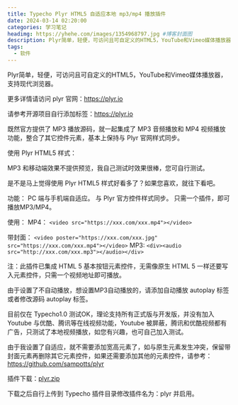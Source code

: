 ```yaml
---
title: Typecho Plyr HTML5 自适应本地 mp3/mp4 播放插件
date: 2024-03-14 02:20:00
categories: 学习笔记
headimg: https://yhehe.com/images/1354968797.jpg #博客封面图
description: Plyr简单，轻便，可访问且可自定义的HTML5，YouTube和Vimeo媒体播放器，支持现代浏览器。
tags:
  - 软件
---
```


Plyr简单，轻便，可访问且可自定义的HTML5，YouTube和Vimeo媒体播放器，支持现代浏览器。

更多详情请访问 plyr 官网：https://plyr.io

请参考开源项目自行添加标签：https://plyr.io

既然官方提供了 MP3 播放源码，就一起集成了 MP3 音频播放和 MP4 视频播放功能，整合了其它控件元素，基本上保持与 Plyr 官网样式同步。

使用 Plyr HTML5 样式：

MP3 和移动端效果不提供预览，我自己测试时效果很棒，您可自行测试。

是不是马上觉得使用 Plyr HTML5 样式好看多了？如果您喜欢，就往下看吧。

功能：
PC 端与手机端自适应。
与 Plyr 官方控件样式同步。
只需一个插件，即可播放MP3/MP4。

使用：
MP4：
	`<video src="https://xxx.com/xxx.mp4"></video>`
	
带封面：
	`<video poster="https://xxx.com/xxx.jpg" src="https://xxx.com/xxx.mp4"></video>`
MP3:
	`<div><audio src="http://xxx.com/xxx.mp3"></audio></div>`
	
注：此插件已集成 HTML 5 基本按钮元素控件，无需像原生 HTML 5 一样还要写入元素控件，只需一个视频地址即可播放。

由于设置了不自动播放，想设置MP3自动播放的，请添加自动播放 autoplay 标签或者修改源码 autoplay 标签。

目前仅在 Typecho1.0 测试OK，理论支持所有正式版与开发版，并没有加入 Youtube 与优酷、腾讯等在线视频功能，Youtube 被屏蔽，腾讯和优酷视频都有广告，只测试了本地视频播放，如您有兴趣，也可自己加入测试。

由于我设置了自适应，就不需要添加宽高元素了，如与原生元素发生冲突，保留带封面元素再删除其它元素控件，如果还需要添加其他的元素控件，请参考：https://github.com/sampotts/plyr

插件下载：[plyr.zip](https://yhehe.com/usr/uploads/2024/03/1655393404.zip)

下载之后自行上传到 Typecho 插件目录修改插件名为：plyr 并启用。
